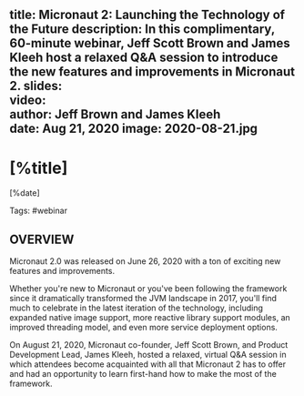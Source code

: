 title: Micronaut 2: Launching the Technology of the Future
description: In this complimentary, 60-minute webinar, Jeff Scott Brown and James Kleeh host a relaxed Q&A session to introduce the new features and improvements in Micronaut 2.
slides:     
video:   
author: Jeff Brown and James Kleeh  
date: Aug 21, 2020
image: 2020-08-21.jpg
---

# [%title]

[%date] 

Tags: #webinar

## OVERVIEW

Micronaut 2.0 was released on June 26, 2020 with a ton of exciting new features and improvements.

Whether you're new to Micronaut or you've been following the framework since it dramatically transformed the JVM landscape in 2017, you'll find much to celebrate in the latest iteration of the technology, including expanded native image support, more reactive library support modules, an improved threading model, and even more service deployment options.

On August 21, 2020, Micronaut co-founder, Jeff Scott Brown, and Product Development Lead, James Kleeh, hosted a relaxed, virtual Q&A session in which attendees become acquainted with all that Micronaut 2 has to offer and had an opportunity to learn first-hand how to make the most of the framework.
